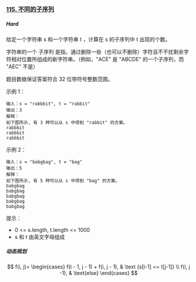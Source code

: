 ### [115. 不同的子序列](https://leetcode-cn.com/problems/distinct-subsequences/)

##### Hard

给定一个字符串 s 和一个字符串 t ，计算在 s 的子序列中 t 出现的个数。

字符串的一个 子序列 是指，通过删除一些（也可以不删除）字符且不干扰剩余字符相对位置所组成的新字符串。（例如，"ACE" 是 "ABCDE" 的一个子序列，而 "AEC" 不是）

题目数据保证答案符合 32 位带符号整数范围。

 

示例 1：
```
输入：s = "rabbbit", t = "rabbit"
输出：3
解释：
如下图所示, 有 3 种可以从 s 中得到 "rabbit" 的方案。
rabbbit
rabbbit
rabbbit
```
示例 2：
```
输入：s = "babgbag", t = "bag"
输出：5
解释：
如下图所示, 有 5 种可以从 s 中得到 "bag" 的方案。 
babgbag
babgbag
babgbag
babgbag
babgbag
```

提示：

- 0 <= s.length, t.length <= 1000
- s 和 t 由英文字母组成

##### 动态规划
$$ f(i, j)= \begin{cases} f(i - 1, j - 1) + f(i, j - 1), & \text {s[i-1] == t[j-1]} \\ f(i, j -1), & \text{else} \end{cases} $$